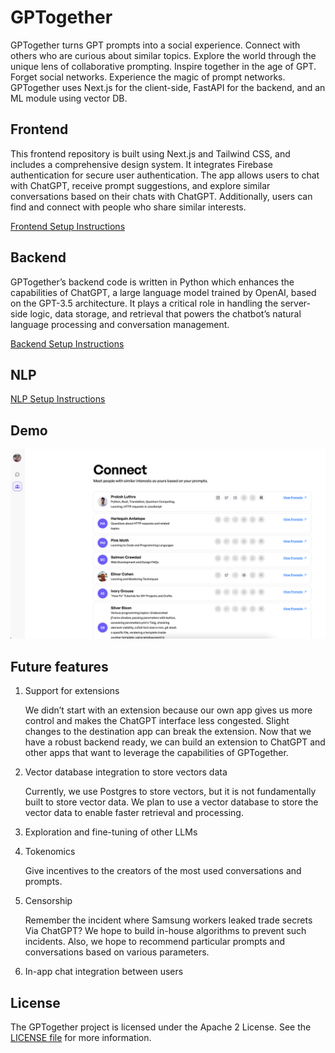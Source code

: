 # GPTogether

GPTogether turns GPT prompts into a social experience. Connect with others who are curious about similar topics. Explore the world through the unique lens of collaborative prompting. Inspire together in the age of GPT. Forget social networks. Experience the magic of prompt networks.
GPTogether uses Next.js for the client-side, FastAPI for the backend, and an ML module using vector DB.

## Frontend

This frontend repository is built using Next.js and Tailwind CSS, and includes a comprehensive design system. It integrates Firebase authentication for secure user authentication.
The app allows users to chat with ChatGPT, receive prompt suggestions, and explore similar conversations based on their chats with ChatGPT. Additionally, users can find and connect with people who share similar interests.

[Frontend Setup Instructions](frontend/README.md)

## Backend

GPTogether’s backend code is written in Python which enhances the capabilities of ChatGPT, a large language model trained by OpenAI, based on the GPT-3.5 architecture. It plays a critical role in handling the server-side logic, data storage, and retrieval that powers the chatbot’s natural language processing and conversation management.

[Backend Setup Instructions](backend/README.md)


## NLP


[NLP Setup Instructions](nlp/README.md)


## Demo

[![GPTogether Demo Video](demo.png)](https://www.loom.com/share/258dd1e0c7404e90b30c3d513b7afe4d?user_id_of_reactor=17908495)

## Future features

1. Support for extensions
    
    We didn’t start with an extension because our own app gives us more control and makes the ChatGPT interface less congested. Slight changes to the destination app can break the extension. Now that we have a robust backend ready, we can build an extension to ChatGPT and other apps that want to leverage the capabilities of GPTogether.
    
2. Vector database integration to store vectors data

    Currently, we use Postgres to store vectors, but it is not fundamentally built to store vector data. We plan to use a vector database to store the vector data to enable faster retrieval and processing.

3. Exploration and fine-tuning of other LLMs

4. Tokenomics

    Give incentives to the creators of the most used conversations and prompts.

5. Censorship

   Remember the incident where Samsung workers leaked trade secrets Via ChatGPT? We hope to build in-house algorithms to prevent such incidents. Also, we hope to recommend particular prompts and conversations based on various parameters.

6. In-app chat integration between users

## License

The GPTogether project is licensed under the Apache 2 License. See the [LICENSE file](LICENSE) for more information.

